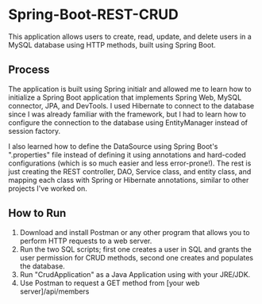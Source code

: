 # Spring-Boot-REST-CRUD
This application allows users to create, read, update, and delete users in a MySQL database using HTTP methods, built using Spring Boot.

## Process
The application is built using Spring initialr and allowed me to learn how to initialize a Spring Boot application that implements Spring Web, MySQL connector, JPA, and DevTools. I used Hibernate to connect to the database since I was already familiar with the framework, but I had to learn how to configure the connection to the database using EntityManager instead of session factory. 

I also learned how to define the DataSource using Spring Boot's ".properties" file instead of defining it using annotations and hard-coded configurations (which is so much easier and less error-prone!). The rest is just creating the REST controller, DAO, Service class, and entity class, and mapping each class with Spring or Hibernate annotations, similar to other projects I've worked on.


## How to Run
1. Download and install Postman or any other program that allows you to perform HTTP requests to a web server.
2. Run the two SQL scripts; first one creates a user in SQL and grants the user permission for CRUD methods, second one creates and populates the database.
3. Run "CrudApplication" as a Java Application using with your JRE/JDK.
4. Use Postman to request a GET method from [your web server]/api/members
